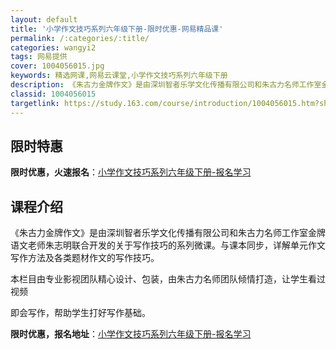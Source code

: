 ```yaml
---
layout: default
title: '小学作文技巧系列六年级下册-限时优惠-网易精品课'
permalink: /:categories/:title/
categories: wangyi2
tags: 网易提供
cover: 1004056015.jpg
keywords: 精选网课,网易云课堂,小学作文技巧系列六年级下册
description: 《朱古力金牌作文》是由深圳智者乐学文化传播有限公司和朱古力名师工作室金牌语文老师朱志明联合开发的关于写作技巧的系列微课。
classid: 1004056015
targetlink: https://study.163.com/course/introduction/1004056015.htm?share=1&shareId=1025206652&utm_campaign=share&utm_medium=iphoneShare&utm_source=&utm_u=1025206652
---
```


## 限时特惠

**限时优惠，火速报名**：[小学作文技巧系列六年级下册-报名学习](https://study.163.com/course/introduction/1004056015.htm?share=1&shareId=1025206652&utm_campaign=share&utm_medium=iphoneShare&utm_source=&utm_u=1025206652)

## 课程介绍

《朱古力金牌作文》是由深圳智者乐学文化传播有限公司和朱古力名师工作室金牌语文老师朱志明联合开发的关于写作技巧的系列微课。与课本同步，详解单元作文写作方法及各类题材作文的写作技巧。

本栏目由专业影视团队精心设计、包装，由朱古力名师团队倾情打造，让学生看过视频

即会写作，帮助学生打好写作基础。

**限时优惠，报名地址**：[小学作文技巧系列六年级下册-报名学习](https://study.163.com/course/introduction/1004056015.htm?share=1&shareId=1025206652&utm_campaign=share&utm_medium=iphoneShare&utm_source=&utm_u=1025206652)

